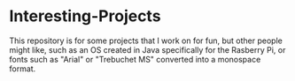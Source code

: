 # Interesting-Projects
This repository is for some projects that I work on for fun, but other people might like, such as an OS created in Java specifically for the Rasberry Pi, or fonts such as "Arial" or "Trebuchet MS" converted into a monospace format.
